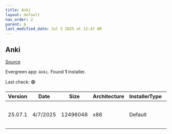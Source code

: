 ```yaml
---
title: Anki
layout: default
nav_order: 2
parent: A
last_modified_date: Jul 5 2025 at 12:47 AM
---
```


## Anki

[Source](https://github.com/ankitects/anki/)

Evergreen app: `Anki`. Found **1** installer.

Last check: 🟢

| Version | Date     | Size     | Architecture | InstallerType | Type | URI                                                                                                                                                          |
| ------- | -------- | -------- | ------------ | ------------- | ---- | ------------------------------------------------------------------------------------------------------------------------------------------------------------ |
| 25.07.1 | 4/7/2025 | 12496048 | x86          | Default       | exe  | [https://github.com/ankitects/anki/releases/download/25.07.1/anki-install.exe](https://github.com/ankitects/anki/releases/download/25.07.1/anki-install.exe) |
